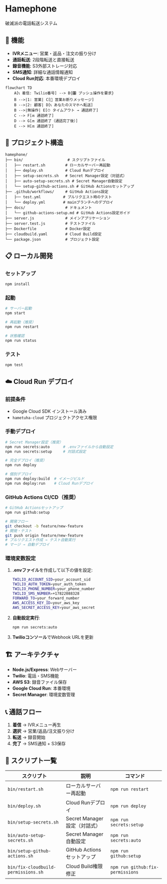 # Hamephone

破滅派の電話転送システム

## 🚀 機能

- **IVRメニュー**: 営業・返品・注文の振り分け
- **通話転送**: 2段階転送と直接転送
- **録音機能**: S3外部ストレージ対応
- **SMS通知**: 詳細な通話情報通知
- **Cloud Run対応**: 本番環境デプロイ

```mermaid
flowchart TD
    A[📞 着信: Twilio番号] --> B{🎛 プッシュ操作を要求}
    B -->|1: 営業| C[📢 営業お断りメッセージ]
    B -->|2: 顧客| D[📞 あなたのスマホへ転送]
    B -->|無操作| E[⏱ タイムアウト → 通話終了]
    C --> F[🔚 通話終了]
    D --> G[🔚 通話終了（通話完了後）]
    E --> H[🔚 通話終了]
```

## 📁 プロジェクト構造

```
hamephone/
├── bin/                    # スクリプトファイル
│   ├── restart.sh         # ローカルサーバー再起動
│   ├── deploy.sh          # Cloud Runデプロイ
│   ├── setup-secrets.sh   # Secret Manager設定（対話式）
│   ├── auto-setup-secrets.sh # Secret Manager自動設定
│   └── setup-github-actions.sh # GitHub Actionsセットアップ
├── .github/workflows/     # GitHub Actions設定
│   ├── test.yml          # プルリクエスト時のテスト
│   └── deploy.yml        # mainブランチへのデプロイ
├── docs/                  # ドキュメント
│   └── github-actions-setup.md # GitHub Actions設定ガイド
├── server.js              # メインアプリケーション
├── server.test.js         # テストファイル
├── Dockerfile             # Docker設定
├── cloudbuild.yaml        # Cloud Build設定
└── package.json           # プロジェクト設定
```

## 📋 ローカル開発

### セットアップ
```bash
npm install
```

### 起動
```bash
# サーバー起動
npm start

# 再起動（推奨）
npm run restart

# 状態確認
npm run status
```

### テスト
```bash
npm test
```

## ☁️ Cloud Run デプロイ

### 前提条件
- Google Cloud SDK インストール済み
- `hametuha-cloud` プロジェクトアクセス権限

### 手動デプロイ
```bash
# Secret Manager設定（推奨）
npm run secrets:auto      # .envファイルから自動設定
npm run secrets:setup     # 対話式設定

# 完全デプロイ（推奨）
npm run deploy

# 個別デプロイ
npm run deploy:build  # イメージビルド
npm run deploy:run    # Cloud Runデプロイ
```

### GitHub Actions CI/CD（推奨）
```bash
# GitHub Actionsセットアップ
npm run github:setup

# 開発フロー
git checkout -b feature/new-feature
# 開発・テスト
git push origin feature/new-feature
# プルリクエスト作成 → テスト自動実行
# マージ → 自動デプロイ
```

### 環境変数設定
1. **.envファイル**を作成して以下の値を設定:
   ```bash
   TWILIO_ACCOUNT_SID=your_account_sid
   TWILIO_AUTH_TOKEN=your_auth_token
   TWILIO_PHONE_NUMBER=your_phone_number
   TWILIO_SMS_NUMBER=+17822088328
   FORWARD_TO=your_forward_number
   AWS_ACCESS_KEY_ID=your_aws_key
   AWS_SECRET_ACCESS_KEY=your_aws_secret
   ```

2. **自動設定実行**:
   ```bash
   npm run secrets:auto
   ```

3. **Twilioコンソール**でWebhook URLを更新

## 🏗️ アーキテクチャ

- **Node.js/Express**: Webサーバー
- **Twilio**: 電話・SMS機能
- **AWS S3**: 録音ファイル保存
- **Google Cloud Run**: 本番環境
- **Secret Manager**: 環境変数管理

## 📞 通話フロー

1. **着信** → IVRメニュー再生
2. **選択** → 営業/返品/注文振り分け
3. **転送** → 録音開始
4. **完了** → SMS通知 + S3保存

## 🔧 スクリプト一覧

| スクリプト | 説明 | コマンド |
|------------|------|----------|
| `bin/restart.sh` | ローカルサーバー再起動 | `npm run restart` |
| `bin/deploy.sh` | Cloud Runデプロイ | `npm run deploy` |
| `bin/setup-secrets.sh` | Secret Manager設定（対話式） | `npm run secrets:setup` |
| `bin/auto-setup-secrets.sh` | Secret Manager自動設定 | `npm run secrets:auto` |
| `bin/setup-github-actions.sh` | GitHub Actionsセットアップ | `npm run github:setup` |
| `bin/fix-cloudbuild-permissions.sh` | Cloud Build権限修正 | `npm run github:fix-permissions` |

